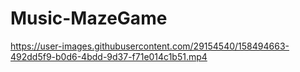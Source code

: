 # Music-MazeGame

https://user-images.githubusercontent.com/29154540/158494663-492dd5f9-b0d6-4bdd-9d37-f71e014c1b51.mp4

